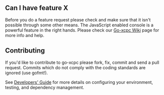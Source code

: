## Can I have feature X

Before you do a feature request please check and make sure that it isn't possible
through some other means. The JavaScript enabled console is a powerful feature
in the right hands. Please check our [Go-xcpc Wiki](https://github.com/CounterpartyXCPC/go-xcpc/wiki) page for more info and help.

## Contributing

If you'd like to contribute to go-xcpc please fork, fix, commit and
send a pull request. Commits which do not comply with the coding standards
are ignored (use gofmt!).

See [Developers' Guide](https://github.com/CounterpartyXCPC/go-xcpc/Developers'-Guide)
for more details on configuring your environment, testing, and dependency management.